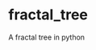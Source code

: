 # fractal_tree

<!--
#groups
Rendering

#languages
Python

#frames and libs

-->

A fractal tree in python
